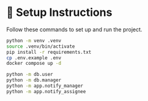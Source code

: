 # 🧰 Setup Instructions

Follow these commands to set up and run the project.

```bash
python -m venv .venv
source .venv/bin/activate
pip install -r requirements.txt
cp .env.example .env
docker compose up -d

python -m db.user
python -m db.manager
python -m app.notify_manager
python -m app.notify_assignee
